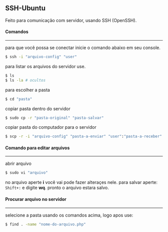 ## SSH-Ubuntu
Feito para comunicação com servidor, usando SSH (OpenSSH).  

#### Comandos
---- 
para que você possa se conectar inicie o comando abaixo em seu console.
```sh
$ ssh -i "arquivo-config" "user"
```
para listar os arquivos do servidor use.
```sh
$ ls
$ ls -la # ocultos
```
para escolher a pasta
```sh
$ cd "pasta"
```
copiar pasta dentro do servidor
```sh
$ sudo cp -r "pasta-original" "pasta-salvar"
```
copiar pasta do computador para o servidor
```sh
$ scp -r -i "arquivo-config" "pasta-a-enviar" "user":"pasta-a-receber"
```

#### Comando para editar arquivos
----
abrir arquivo
```sh
$ sudo vi "arquivo" 
```
no arquivo aperte **i** você vai pode fazer alteraçes nele.
para salvar aperte: ``` Shift+: ``` e digite **wq**.
pronto o arquivo estara salvo.

#### Procurar arquivo no servidor
----
selecione a pasta usando os comandos acima, logo apos use:
```sh
$ find . -name "nome-do-arquivo.php"
```

